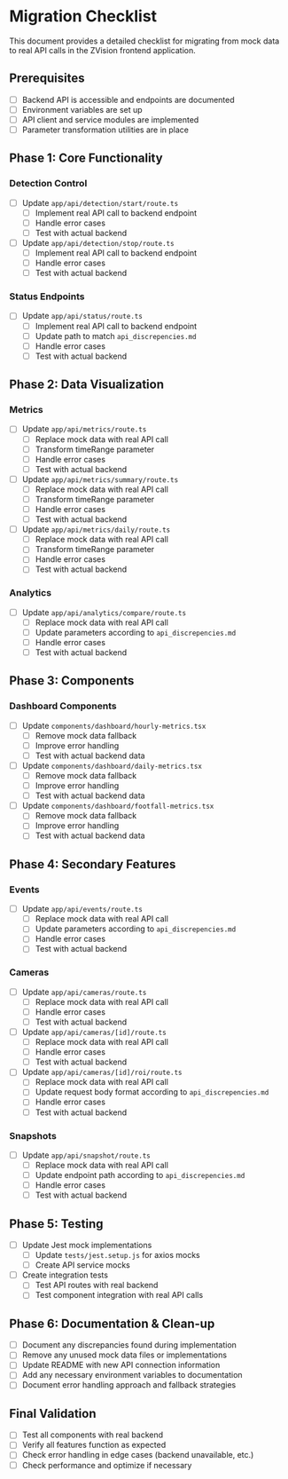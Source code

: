 # Migration Checklist

This document provides a detailed checklist for migrating from mock data to real API calls in the ZVision frontend application.

## Prerequisites

- [ ] Backend API is accessible and endpoints are documented
- [ ] Environment variables are set up
- [ ] API client and service modules are implemented
- [ ] Parameter transformation utilities are in place

## Phase 1: Core Functionality

### Detection Control

- [ ] Update `app/api/detection/start/route.ts`
  - [ ] Implement real API call to backend endpoint
  - [ ] Handle error cases
  - [ ] Test with actual backend

- [ ] Update `app/api/detection/stop/route.ts`
  - [ ] Implement real API call to backend endpoint
  - [ ] Handle error cases
  - [ ] Test with actual backend

### Status Endpoints

- [ ] Update `app/api/status/route.ts`
  - [ ] Implement real API call to backend endpoint
  - [ ] Update path to match `api_discrepencies.md`
  - [ ] Handle error cases
  - [ ] Test with actual backend

## Phase 2: Data Visualization

### Metrics

- [ ] Update `app/api/metrics/route.ts`
  - [ ] Replace mock data with real API call
  - [ ] Transform timeRange parameter
  - [ ] Handle error cases
  - [ ] Test with actual backend

- [ ] Update `app/api/metrics/summary/route.ts`
  - [ ] Replace mock data with real API call
  - [ ] Transform timeRange parameter
  - [ ] Handle error cases
  - [ ] Test with actual backend

- [ ] Update `app/api/metrics/daily/route.ts`
  - [ ] Replace mock data with real API call
  - [ ] Transform timeRange parameter
  - [ ] Handle error cases
  - [ ] Test with actual backend

### Analytics

- [ ] Update `app/api/analytics/compare/route.ts`
  - [ ] Replace mock data with real API call
  - [ ] Update parameters according to `api_discrepencies.md`
  - [ ] Handle error cases
  - [ ] Test with actual backend

## Phase 3: Components

### Dashboard Components

- [ ] Update `components/dashboard/hourly-metrics.tsx`
  - [ ] Remove mock data fallback
  - [ ] Improve error handling
  - [ ] Test with actual backend data

- [ ] Update `components/dashboard/daily-metrics.tsx`
  - [ ] Remove mock data fallback
  - [ ] Improve error handling
  - [ ] Test with actual backend data

- [ ] Update `components/dashboard/footfall-metrics.tsx`
  - [ ] Remove mock data fallback
  - [ ] Improve error handling
  - [ ] Test with actual backend data

## Phase 4: Secondary Features

### Events

- [ ] Update `app/api/events/route.ts`
  - [ ] Replace mock data with real API call
  - [ ] Update parameters according to `api_discrepencies.md`
  - [ ] Handle error cases
  - [ ] Test with actual backend

### Cameras

- [ ] Update `app/api/cameras/route.ts`
  - [ ] Replace mock data with real API call
  - [ ] Handle error cases
  - [ ] Test with actual backend

- [ ] Update `app/api/cameras/[id]/route.ts`
  - [ ] Replace mock data with real API call
  - [ ] Handle error cases
  - [ ] Test with actual backend

- [ ] Update `app/api/cameras/[id]/roi/route.ts`
  - [ ] Replace mock data with real API call
  - [ ] Update request body format according to `api_discrepencies.md`
  - [ ] Handle error cases
  - [ ] Test with actual backend

### Snapshots

- [ ] Update `app/api/snapshot/route.ts`
  - [ ] Replace mock data with real API call
  - [ ] Update endpoint path according to `api_discrepencies.md`
  - [ ] Handle error cases
  - [ ] Test with actual backend

## Phase 5: Testing

- [ ] Update Jest mock implementations
  - [ ] Update `tests/jest.setup.js` for axios mocks
  - [ ] Create API service mocks

- [ ] Create integration tests
  - [ ] Test API routes with real backend
  - [ ] Test component integration with real API calls

## Phase 6: Documentation & Clean-up

- [ ] Document any discrepancies found during implementation
- [ ] Remove any unused mock data files or implementations
- [ ] Update README with new API connection information
- [ ] Add any necessary environment variables to documentation
- [ ] Document error handling approach and fallback strategies

## Final Validation

- [ ] Test all components with real backend
- [ ] Verify all features function as expected
- [ ] Check error handling in edge cases (backend unavailable, etc.)
- [ ] Check performance and optimize if necessary 